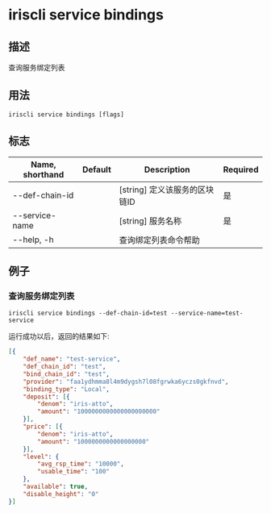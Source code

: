 # iriscli service bindings

## 描述

查询服务绑定列表

## 用法

```
iriscli service bindings [flags]
```

## 标志

| Name, shorthand | Default                    | Description                                            | Required |
| --------------- | -------------------------- | ------------------------------------------------------ | -------- |
| --def-chain-id  |                            | [string] 定义该服务的区块链ID                             | 是        |
| --service-name  |                            | [string] 服务名称                                       | 是        |
| --help, -h      |                            | 查询绑定列表命令帮助                                       |          |

## 例子

### 查询服务绑定列表

```shell
iriscli service bindings --def-chain-id=test --service-name=test-service
```

运行成功以后，返回的结果如下:

```json
[{
	"def_name": "test-service",
	"def_chain_id": "test",
	"bind_chain_id": "test",
	"provider": "faa1ydhmma8l4m9dygsh7l08fgrwka6yczs0gkfnvd",
	"binding_type": "Local",
	"deposit": [{
		"denom": "iris-atto",
		"amount": "1000000000000000000000"
	}],
	"price": [{
		"denom": "iris-atto",
		"amount": "1000000000000000000"
	}],
	"level": {
		"avg_rsp_time": "10000",
		"usable_time": "100"
	},
	"available": true,
	"disable_height": "0"
}]
```